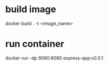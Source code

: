# build image
docker build . -t <image_name>

# run container
docker run -dp 9090:8080 express-app:v0.0.1